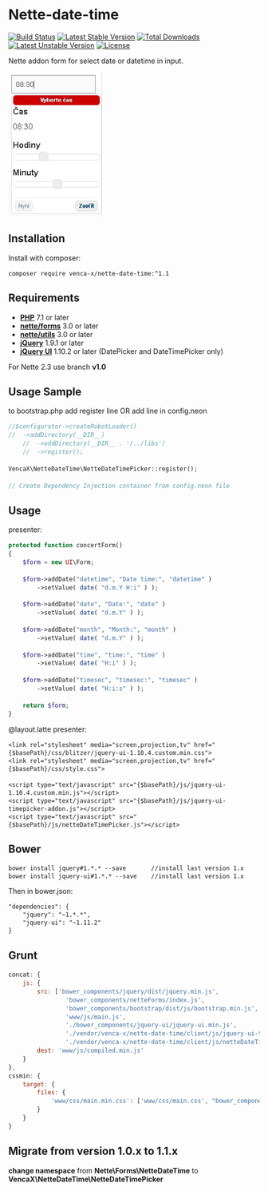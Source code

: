 Nette-date-time
===============
[![Build Status](https://travis-ci.org/venca-x/nette-date-time.svg)](https://travis-ci.org/venca-x/nette-date-time)
[![Latest Stable Version](https://poser.pugx.org/venca-x/nette-date-time/v/stable.svg)](https://packagist.org/packages/venca-x/nette-date-time)
[![Total Downloads](https://poser.pugx.org/venca-x/nette-date-time/downloads.svg)](https://packagist.org/packages/venca-x/nette-date-time)
[![Latest Unstable Version](https://poser.pugx.org/venca-x/nette-date-time/v/unstable.svg)](https://packagist.org/packages/venca-x/nette-date-time)
[![License](https://poser.pugx.org/venca-x/nette-date-time/license.svg)](https://packagist.org/packages/venca-x/nette-date-time)

Nette addon form for select date or datetime in input.

![time input](docs/pictures/time.jpg)

Installation
------------
Install with composer:
```
composer require venca-x/nette-date-time:^1.1
```

Requirements
-------------
- **[PHP](https://php.net)** 7.1 or later
- **[nette/forms](https://github.com/nette/forms)** 3.0 or later
- **[nette/utils](https://github.com/nette/utils)** 3.0 or later
- **[jQuery](https://jquery.com)** 1.9.1 or later
- **[jQuery UI](https://jqueryui.com)** 1.10.2 or later (DatePicker and DateTimePicker only)

For Nette 2.3 use branch **v1.0**

Usage Sample
-------------

to bootstrap.php add register line OR add line in config.neon

```php
//$configurator->createRobotLoader()
//	->addDirectory(__DIR__)
    //	->addDirectory(__DIR__ . '/../libs')
    //	->register();

VencaX\NetteDateTime\NetteDateTimePicker::register();

// Create Dependency Injection container from config.neon file
```


Usage
-------------
presenter:
```php
protected function concertForm()
{
    $form = new UI\Form;

    $form->addDate("datetime", "Date time:", "datetime" )
        ->setValue( date( "d.m.Y H:i" ) );

    $form->addDate("date", "Date:", "date" )
        ->setValue( date( "d.m.Y" ) );

    $form->addDate("month", "Month:", "month" )
        ->setValue( date( "d.m.Y" ) );

    $form->addDate("time", "time:", "time" )
        ->setValue( date( "H:i" ) );

    $form->addDate("timesec", "timesec:", "timesec" )
        ->setValue( date( "H:i:s" ) );

    return $form;
}
```

@layout.latte
presenter:
```
<link rel="stylesheet" media="screen,projection,tv" href="{$basePath}/css/blitzer/jquery-ui-1.10.4.custom.min.css">
<link rel="stylesheet" media="screen,projection,tv" href="{$basePath}/css/style.css">

<script type="text/javascript" src="{$basePath}/js/jquery-ui-1.10.4.custom.min.js"></script>
<script type="text/javascript" src="{$basePath}/js/jquery-ui-timepicker-addon.js"></script>
<script type="text/javascript" src="{$basePath}/js/netteDateTimePicker.js"></script>
```
Bower
-------------
```
bower install jquery#1.*.* --save       //install last version 1.x
bower install jquery-ui#1.*.* --save    //install last version 1.x

```
Then in bower.json:
```
"dependencies": {
    "jquery": "~1.*.*",
    "jquery-ui": "~1.11.2"
}
```
Grunt
-------------
```js
concat: {
    js: {
        src: ['bower_components/jquery/dist/jquery.min.js',
                'bower_components/netteForms/index.js',
                'bower_components/bootstrap/dist/js/bootstrap.min.js',
                'www/js/main.js',
                './bower_components/jquery-ui/jquery-ui.min.js',
                './vendor/venca-x/nette-date-time/client/js/jquery-ui-timepicker-addon.js',
                './vendor/venca-x/nette-date-time/client/js/netteDateTimePicker.js'],
        dest: 'www/js/compiled.min.js'
    }
},
cssmin: {
    target: {
        files: {
            'www/css/main.min.css': ['www/css/main.css', "bower_components/jquery-ui/themes/blitzer/jquery-ui.min.css", "vendor/venca-x/nette-date-time/client/css/style.css" ]
        }
    }
}
```

Migrate from version 1.0.x to 1.1.x
-------------
**change namespace** from **Nette\Forms\NetteDateTime** to **VencaX\NetteDateTime\NetteDateTimePicker**
